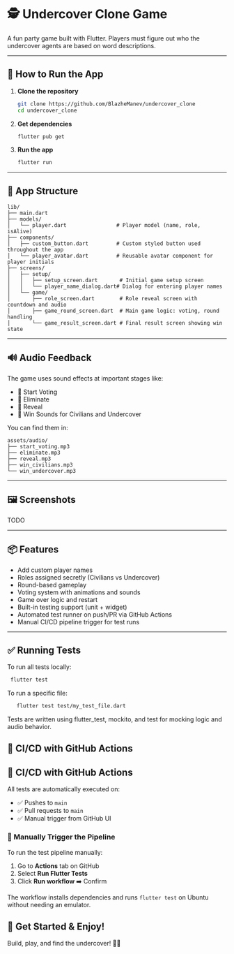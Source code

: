 # 🕵️ Undercover Clone Game

A fun party game built with Flutter. Players must figure out who the undercover agents are based on word descriptions.

---

## 📲 How to Run the App

1. **Clone the repository**
   ```bash
   git clone https://github.com/BlazheManev/undercover_clone
   cd undercover_clone
   ```

2. **Get dependencies**
   ```bash
   flutter pub get
   ```

3. **Run the app**
   ```bash
   flutter run
   ```

---

## 📁 App Structure

```
lib/
├── main.dart
├── models/
│   └── player.dart                # Player model (name, role, isAlive)
├── components/
│   ├── custom_button.dart         # Custom styled button used throughout the app
│   └── player_avatar.dart         # Reusable avatar component for player initials
├── screens/
│   ├── setup/
│   │   ├── setup_screen.dart       # Initial game setup screen
│   │   └── player_name_dialog.dart# Dialog for entering player names
│   └── game/
│       ├── role_screen.dart        # Role reveal screen with countdown and audio
│       ├── game_round_screen.dart  # Main game logic: voting, round handling
│       └── game_result_screen.dart # Final result screen showing win state
```

---

## 🔊 Audio Feedback

The game uses sound effects at important stages like:
- 🎵 Start Voting
- 🎵 Eliminate
- 🎵 Reveal
- 🎵 Win Sounds for Civilians and Undercover

You can find them in:
```
assets/audio/
├── start_voting.mp3
├── eliminate.mp3
├── reveal.mp3
├── win_civilians.mp3
└── win_undercover.mp3
```

---

## 🖼️ Screenshots
TODO

---

## 📦 Features

- Add custom player names
- Roles assigned secretly (Civilians vs Undercover)
- Round-based gameplay
- Voting system with animations and sounds
- Game over logic and restart
- Built-in testing support (unit + widget)
- Automated test runner on push/PR via GitHub Actions
- Manual CI/CD pipeline trigger for test runs

---

## ✅ Running Tests

To run all tests locally:

   ```bash
    flutter test
   ```
To run a specific file:
 ```bash
    flutter test test/my_test_file.dart
   ```
Tests are written using flutter_test, mockito, and test for mocking logic and audio behavior.

## 🚀 CI/CD with GitHub Actions

## 🚀 CI/CD with GitHub Actions

All tests are automatically executed on:
- ✅ Pushes to `main`
- ✅ Pull requests to `main`
- ✅ Manual trigger from GitHub UI

### 🔧 Manually Trigger the Pipeline

To run the test pipeline manually:

1. Go to **Actions** tab on GitHub
2. Select **Run Flutter Tests**
3. Click **Run workflow** ➡️ Confirm

The workflow installs dependencies and runs `flutter test` on Ubuntu without needing an emulator.

## 🚀 Get Started & Enjoy!

Build, play, and find the undercover! 🕵️‍♂️

